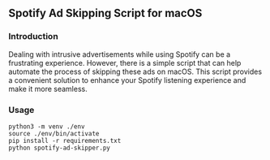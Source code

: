 ## Spotify Ad Skipping Script for macOS

### Introduction
Dealing with intrusive advertisements while using Spotify can be a frustrating experience. However, there is a simple script that can help automate the process of skipping these ads on macOS. This script provides a convenient solution to enhance your Spotify listening experience and make it more seamless.

### Usage
```
python3 -m venv ./env
source ./env/bin/activate
pip install -r requirements.txt
python spotify-ad-skipper.py
```
